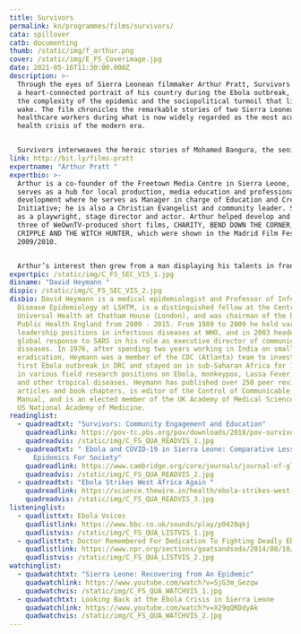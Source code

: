 ```yaml
---
title: Survivors
permalink: kn/programmes/films/survivors/
cata: spillover
catb: documenting
thumb: /static/img/f_arthur.png
cover: /static/img/E_FS_Coverimage.jpg
date: 2021-05-16T11:30:00.000Z
description: >-
  Through the eyes of Sierra Leonean filmmaker Arthur Pratt, Survivors presents
  a heart-connected portrait of his country during the Ebola outbreak, exposing
  the complexity of the epidemic and the sociopolitical turmoil that lies in its
  wake. The film chronicles the remarkable stories of two Sierra Leonean
  healthcare workers during what is now widely regarded as the most acute public
  health crisis of the modern era.


  Survivors interweaves the heroic stories of Mohamed Bangura, the senior ambulance driver at the country’s main emergency vehicle dispatch; and Margaret Kabba Sesay, a nurse who works at the Emergency Ebola Treatment Center, caring for some of the sickest patients. As Sierra Leone moves towards containment of the outbreak, we see international organizations draw down their support and begin to understand how the future of the region will be profoundly shaped by the complex decisions made and actions taken by individuals like Margaret, Mohammed, and Arthur. In this way, Survivors explores what it means to be Sierra Leonean at this critical juncture in the country’s history. The film was broadcast on PBS's award winning series POV and was nominated for Peabody and Emmy awards in 2019.
link: http://bit.ly/films-pratt
expertname: "Arthur Pratt "
expertbio: >-
  Arthur is a co-founder of the Freetown Media Centre in Sierra Leone, which
  serves as a hub for local production, media education and professional
  development where he serves as Manager in charge of Education and Creative
  Initiative; he is also a Christian Evangelist and community leader. Starting
  as a playwright, stage director and actor. Arthur helped develop and acted in
  three of WeOwnTV-produced short films, CHARITY, BEND DOWN THE CORNER, AND THE
  CRIPPLE AND THE WITCH HUNTER, which were shown in the Madrid Film Festival in
  2009/2010. 


  Arthur’s interest then grew from a man displaying his talents in front of the camera to man working behind it. In 2010, he shot, and produced his first short film, BLACK SUGAR. Later in the same year, he wrote, directed and produced the widely acclaimed short film on the Trans- Atlantic slave trade, THEY RESISTED, which was screened in Clap Ivoir (Ivory Coast film festival). Arthur has also played the role of cinematographer and editor in films such as M’PORA, CRY OF THE COUNTRY VIRGIN, WHY ME?, WINTER IN FREETOWN, HUSTLER, LAND GRAB, SOCIAL INJUSTICES  and several documentaries which were aired on the Sierra Leone Broadcasting Corporation Television (SLBC).
expertpic: /static/img/C_FS_SEC_VIS_1.jpg
disname: "David Heymann "
dispic: /static/img/C_FS_SEC_VIS_2.jpg
disbio: David Heymann is a medical epidemiologist and Professor of Infectious
  Disease Epidemiology at LSHTM, is a distinguished fellow at the Centre on
  Universal Health at Chatham House (London), and was chairman of the board of
  Public Health England from 2009 - 2015. From 1989 to 2009 he held various
  leadership positions in infectious diseases at WHO, and in 2003 headed the WHO
  global response to SARS in his role as executive director of communicable
  diseases. In 1976, after spending two years working in India on smallpox
  eradication, Heymann was a member of the CDC (Atlanta) team to investigate the
  first Ebola outbreak in DRC and stayed on in sub-Saharan Africa for 13 years
  in various field research positions on Ebola, monkeypox, Lassa Fever, malaria
  and other tropical diseases. Heymann has published over 250 peer reviewed
  articles and book chapters, is editor of the Control of Communicable Diseases
  Manual, and is an elected member of the UK Academy of Medical Sciences and the
  US National Academy of Medicine.
readinglist:
  - quadreadtxt: "Survivors: Community Engagement and Education"
    quadreadlink: https://pov-tc.pbs.org/pov/downloads/2018/pov-survivors-discussion-guide.pdf
    quadreadvis: /static/img/C_FS_QUA_READVIS_1.jpg
  - quadreadtxt: " Ebola and COVID-19 in Sierra Leone: Comparative Lessons Of
      Epidemics For Society"
    quadreadlink: https://www.cambridge.org/core/journals/journal-of-global-history/article/ebola-and-covid19-in-sierra-leone-comparative-lessons-of-epidemics-for-society/5672DE34C06149CDC142A38C2294EA6E
    quadreadvis: /static/img/C_FS_QUA_READVIS_2.jpg
  - quadreadtxt: "Ebola Strikes West Africa Again "
    quadreadlink: https://science.thewire.in/health/ebola-strikes-west-africa-again-key-questions/
    quadreadvis: /static/img/C_FS_QUA_READVIS_3.jpg
listeninglist:
  - quadlisttxt: Ebola Voices
    quadlistlink: https://www.bbc.co.uk/sounds/play/p0428qkj
    quadlistvis: /static/img/C_FS_QUA_LISTVIS_1.jpg
  - quadlisttxt: Doctor Remembered For Dedication To Fighting Deadly Ebola
    quadlistlink: https://www.npr.org/sections/goatsandsoda/2014/08/10/339372354/doctor-remembered-for-dedication-to-fighting-deadly-ebola
    quadlistvis: /static/img/C_FS_QUA_LISTVIS_2.jpg
watchinglist:
  - quadwatchtxt: "Sierra Leone: Recovering from An Epidemic"
    quadwatchlink: https://www.youtube.com/watch?v=SjG3m_Gezqw
    quadwatchvis: /static/img/C_FS_QUA_WATCHVIS_1.jpg
  - quadwatchtxt: Looking Back at the Ebola Crisis in Sierra Leone
    quadwatchlink: https://www.youtube.com/watch?v=X29qQRDdyAk
    quadwatchvis: /static/img/C_FS_QUA_WATCHVIS_2.jpg
---
```

